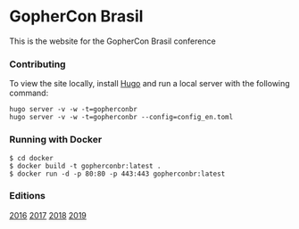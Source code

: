 # GopherCon Brasil

This is the website for the GopherCon Brasil conference

### Contributing

To view the site locally, install [Hugo](http://gohugo.io/) and run a local server with the following command:
```
hugo server -v -w -t=gopherconbr
hugo server -v -w -t=gopherconbr --config=config_en.toml

```

### Running with Docker

```
$ cd docker
$ docker build -t gopherconbr:latest .
$ docker run -d -p 80:80 -p 443:443 gopherconbr:latest
```

### Editions

[2016](https://github.com/gopherconbr/gopherconbr.org/tree/2016)
[2017](https://github.com/gopherconbr/gopherconbr.org/tree/2017)
[2018](https://github.com/gopherconbr/gopherconbr.org/tree/2018)
[2019](https://github.com/gopherconbr/gopherconbr.org/tree/2019)
